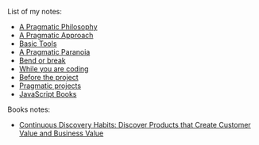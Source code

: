 List of my notes:
- [A Pragmatic Philosophy](./posts/pragmatic-philosophy.md)
- [A Pragmatic Approach](./posts/pragmatic-approach.md)
- [Basic Tools](./posts/basic-tools.md)
- [A Pragmatic Paranoia](./posts/pragmatic-paranoia.md)
- [Bend or break](./posts/bend-or-break.md)
- [While you are coding](./posts/while-you-are-coding.md)
- [Before the project](./posts/before-the-project.md)
- [Pragmatic projects](./posts/pragmatic-projects.md)
- [JavaScript Books](./posts/javascript-books.md)

Books notes:
- [Continuous Discovery Habits: Discover Products that Create Customer Value and Business Value](./books/Continuous-Discovery-Habits:-Discover-Products-that-Create-Customer-Value-and-Business-Value.md)
